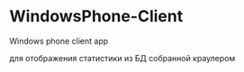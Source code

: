 # WindowsPhone-Client
Windows phone client app

для отображения статистики из БД собранной краулером
